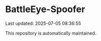 # BattleEye-Spoofer

Last updated: 2025-07-05 08:36:55

This repository is automatically maintained.
